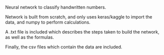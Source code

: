 Neural network to classify handwritten numbers.

Network is built from scratch, and only uses keras/kaggle to import the data, and numpy to perform calculations.

A .txt file is included which describes the steps taken to build the network, as well as the formulas.

Finally, the csv files which contain the data are included.
